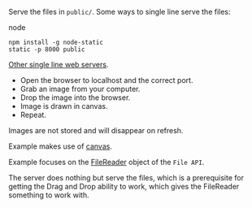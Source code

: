 Serve the files in `public/`. Some ways to single line serve the files:

node

    npm install -g node-static
    static -p 8000 public

[Other single line web servers](https://gist.github.com/willurd/5720255).

* Open the browser to localhost and the correct port.
* Grab an image from your computer.
* Drop the image into the browser.
* Image is drawn in canvas.
* Repeat.

Images are not stored and will disappear on refresh.

Example makes use of [canvas](https://developer.mozilla.org/en-US/docs/HTML/Canvas).

Example focuses on the [FileReader](http://dev.w3.org/2006/webapi/FileAPI/#dfn-filereader) object of the `File API`.

The server does nothing but serve the files, which is a prerequisite for getting the Drag and Drop ability to work, which gives the FileReader something to work with.
